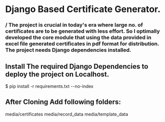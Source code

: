 # Django Based Certificate Generator. 
### / The project is crucial in today's era where large no. of certificates are to be generated with less effort. So I optimally developed the core module that using the data provided in excel file generated certificates in pdf format for distribution. The project needs Django dependencies installed.
## Install The required Django Dependencies to deploy the project on Localhost.
$ pip install -r requirements.txt --no-index

## After Cloning Add following folders:
media/certificates
media/record_data
media/template_data
